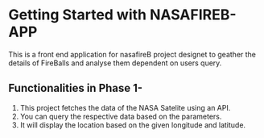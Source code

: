 # Getting Started with NASAFIREB-APP
This is a front end application for nasafireB project designet to geather the details of FireBalls and analyse them dependent on users query.

## Functionalities in Phase 1-
1. This project fetches the data of the NASA Satelite using an API.
2. You can query the respective data based on the parameters.
3. It will display the location based on the given longitude and latitude.